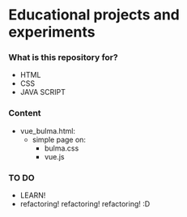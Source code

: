 # Educational projects and experiments #

### What is this repository for? ###

* HTML
* CSS
* JAVA SCRIPT


### Content ###
* vue_bulma.html:
    * simple page on:
      * bulma.css
      * vue.js 

### TO DO ###
* LEARN!
* refactoring! refactoring! refactoring! :D
